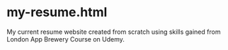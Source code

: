 # my-resume.html
My current resume website created from scratch using skills gained from London App Brewery Course on Udemy.
